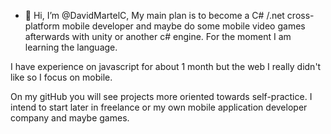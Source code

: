 - 👋 Hi, I’m @DavidMartelC, 
                              My main plan is to become a C# /.net cross-platform mobile developer and maybe do some mobile video games afterwards with unity or another c# engine. For the moment I am learning the language. 

I have experience on javascript for about 1 month but the web I really didn't like so I focus on mobile. 

On my gitHub you will see projects more oriented towards self-practice. I intend to start later in freelance or my own mobile application developer company and maybe games.
